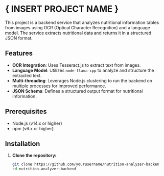 # { INSERT PROJECT NAME }

This project is a backend service that analyzes nutritional information tables from images using OCR (Optical Character Recognition) and a language model. The service extracts nutritional data and returns it in a structured JSON format.

## Features

- **OCR Integration**: Uses Tesseract.js to extract text from images.
- **Language Model**: Utilizes `node-llama-cpp` to analyze and structure the extracted text.
- **Multi-threading**: Leverages Node.js clustering to run the backend on multiple processes for improved performance.
- **JSON Schema**: Defines a structured output format for nutritional information.

## Prerequisites

- Node.js (v14.x or higher)
- npm (v6.x or higher)

## Installation

1. **Clone the repository:**

   ```sh
   git clone https://github.com/yourusername/nutrition-analyzer-backend.git
   cd nutrition-analyzer-backend

